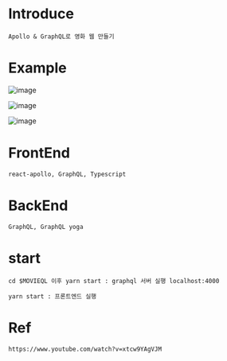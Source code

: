 # Introduce

```
Apollo & GraphQL로 영화 웹 만들기 

```

# Example

![image](https://user-images.githubusercontent.com/52990629/149285130-f662cb79-da50-43b4-89b8-906255bc62c9.png)

![image](https://user-images.githubusercontent.com/52990629/149268695-dab32ee1-1285-40af-bd5f-1035afe5eb6b.png)


![image](https://user-images.githubusercontent.com/52990629/149268733-6911aa0e-ac93-4cbb-bb85-608e10ef449e.png)



# FrontEnd

```
react-apollo, GraphQL, Typescript

```

# BackEnd

```
GraphQL, GraphQL yoga

```


# start

```
cd $MOVIEQL 이후 yarn start : graphql 서버 실행 localhost:4000

yarn start : 프론트엔드 실행 

```

# Ref

```
https://www.youtube.com/watch?v=xtcw9YAgVJM

```
